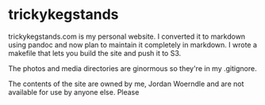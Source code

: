 trickykegstands
===============

trickykegstands.com is my personal website. I converted it to markdown using pandoc and now plan to maintain it completely in markdown. I wrote a makefile that lets you build the site and push it to S3.

The photos and media directories are ginormous so they're in my .gitignore.

The contents of the site are owned by me, Jordan Woerndle and are not available for use by anyone else. Please
